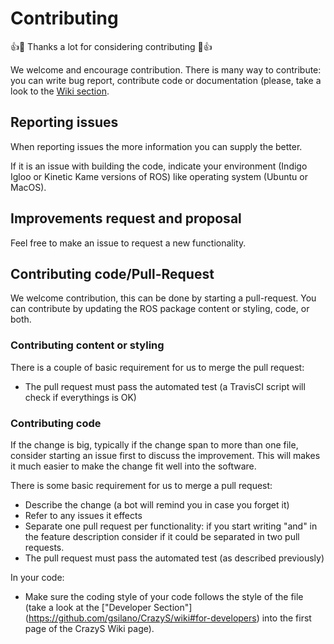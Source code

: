 Contributing
============

👍🎉 Thanks a lot for considering contributing 🎉👍

We welcome and encourage contribution. There is many way to contribute: you can
write bug report, contribute code or documentation (please, take a look to the 
[Wiki section](https://github.com/gsilano/CrazyS/wiki).

## Reporting issues

When reporting issues the more information you can supply the better.

If it is an issue with building the code, indicate your environment (Indigo Igloo or Kinetic Kame versions of ROS)
like operating system (Ubuntu or MacOS).

## Improvements request and proposal

Feel free to make an issue to request a new functionality.

## Contributing code/Pull-Request

We welcome contribution, this can be done by starting a pull-request.
You can contribute by updating the ROS package content or styling, code, or both.

### Contributing content or styling

There is a couple of basic requirement for us to merge the pull request:
 - The pull request must pass the automated test (a TravisCI script will check if everythings is OK)

### Contributing code

If the change is big, typically if the change span to more than one file, consider starting an issue first to discuss the improvement.
This will makes it much easier to make the change fit well into the software.

There is some basic requirement for us to merge a pull request:
 - Describe the change (a bot will remind you in case you forget it)
 - Refer to any issues it effects
 - Separate one pull request per functionality: if you start writing "and" in the feature description consider if it could be 
 separated in two pull requests.
 - The pull request must pass the automated test (as described previously)

In your code:
 - Make sure the coding style of your code follows the style of the file (take a look at the ["Developer Section"]
 (https://github.com/gsilano/CrazyS/wiki#for-developers) into the first page of the CrazyS Wiki page).
